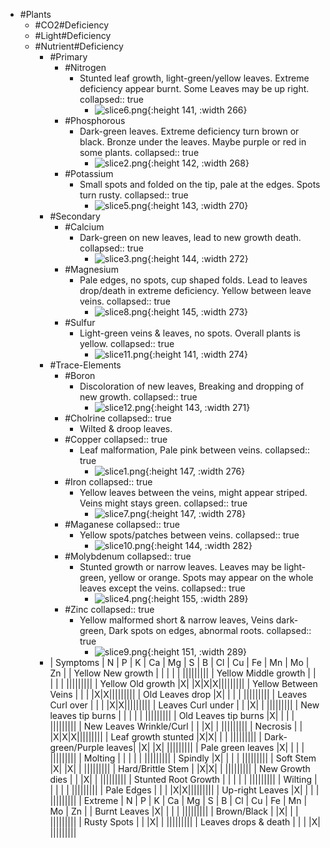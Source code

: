 - #Plants
	- #CO2#Deficiency
	- #Light#Deficiency
	- #Nutrient#Deficiency
		- #Primary
			- #Nitrogen
				- Stunted leaf growth, light-green/yellow leaves. Extreme deficiency appear burnt. Some Leaves may be up right.
				  collapsed:: true
					- ![slice6.png](../assets/slice6_1672610144042_0.png){:height 141, :width 266}
			- #Phosphorous
				- Dark-green leaves. Extreme deficiency turn brown or black. Bronze under the leaves. Maybe purple or red in some plants.
				  collapsed:: true
					- ![slice2.png](../assets/slice2_1672610160012_0.png){:height 142, :width 268}
			- #Potassium
				- Small spots and folded on the tip, pale at the edges. Spots turn rusty.
				  collapsed:: true
					- ![slice5.png](../assets/slice5_1672610166079_0.png){:height 143, :width 270}
		- #Secondary
			- #Calcium
				- Dark-green on new leaves, lead to new growth death.
				  collapsed:: true
					- ![slice3.png](../assets/slice3_1672610182703_0.png){:height 144, :width 272}
			- #Magnesium
				- Pale edges, no spots, cup shaped folds. Lead to leaves drop/death in extreme deficiency. Yellow between leave veins.
				  collapsed:: true
					- ![slice8.png](../assets/slice8_1672610191798_0.png){:height 145, :width 273}
			- #Sulfur
				- Light-green veins & leaves, no spots. Overall plants is yellow.
				  collapsed:: true
					- ![slice11.png](../assets/slice11_1672610200804_0.png){:height 141, :width 274}
		- #Trace-Elements
			- #Boron
				- Discoloration of new leaves, Breaking and dropping of new growth.
				  collapsed:: true
					- ![slice12.png](../assets/slice12_1672610207854_0.png){:height 143, :width 271}
			- #Cholrine
			  collapsed:: true
				- Wilted & droop leaves.
			- #Copper
			  collapsed:: true
				- Leaf malformation, Pale pink between veins.
				  collapsed:: true
					- ![slice1.png](../assets/slice1_1672610083579_0.png){:height 147, :width 276}
			- #Iron
			  collapsed:: true
				- Yellow leaves between the veins, might appear striped. Veins might stays green.
				  collapsed:: true
					- ![slice7.png](../assets/slice7_1672610220215_0.png){:height 147, :width 278}
			- #Maganese
			  collapsed:: true
				- Yellow spots/patches between veins.
				  collapsed:: true
					- ![slice10.png](../assets/slice10_1672610234961_0.png){:height 144, :width 282}
			- #Molybdenum
			  collapsed:: true
				- Stunted growth or narrow leaves. Leaves may be light-green, yellow or orange. Spots may appear on the whole leaves except the veins.
				  collapsed:: true
					- ![slice4.png](../assets/slice4_1672610243211_0.png){:height 155, :width 289}
			- #Zinc
			  collapsed:: true
				- Yellow malformed short & narrow leaves, Veins dark-green, Dark spots on edges, abnormal roots.
				  collapsed:: true
					- ![slice9.png](../assets/slice9_1672610253586_0.png){:height 151, :width 289}
		- | Symptoms | N | P | K | Ca | Mg | S | B | Cl | Cu | Fe | Mn | Mo | Zn |
		  | Yellow New growth       | | | | | |||||||||
		  | Yellow Middle growth    | | | | | |||||||||
		  | Yellow Old growth       |X| |X|X|X|||||||||
		  | Yellow Between Veins    | | | |X|X|||||||||
		  | Old Leaves drop         |X| | | | |||||||||
		  | Leaves Curl over        | | | |X|X|||||||||
		  | Leaves Curl under       | | |X| | |||||||||
		  | New leaves tip burns    | | | | | |||||||||
		  | Old Leaves tip burns    |X| | | | |||||||||
		  | New Leaves Wrinkle/Curl | | |X| | |||||||||
		  | Necrosis                | | |X|X|X|||||||||
		  | Leaf growth stunted     |X|X| | | |||||||||
		  | Dark-green/Purple leaves| |X| |X| |||||||||
		  | Pale green leaves       |X| | | | |||||||||
		  | Molting                 | | | | | |||||||||
		  | Spindly                 |X| | | | |||||||||
		  | Soft Stem               |X| |X| | |||||||||
		  | Hard/Brittle Stem       | |X|X| | |||||||||
		  | New Growth dies         | | |X| | |||||||||
		  | Stunted Root Growth     | | | | | |||||||||
		  | Wilting                 | | | | | |||||||||
		  | Pale Edges              | | | |X|X|||||||||
		  | Up-right Leaves         |X| | | | |||||||||
		  | Extreme | N | P | K | Ca | Mg | S | B | Cl | Cu | Fe | Mn | Mo | Zn |
		  | Burnt Leaves            |X| | | | |||||||||
		  | Brown/Black             | |X| | | |||||||||
		  | Rusty Spots             | | |X| | |||||||||
		  | Leaves drops & death    | | | |X| |||||||||